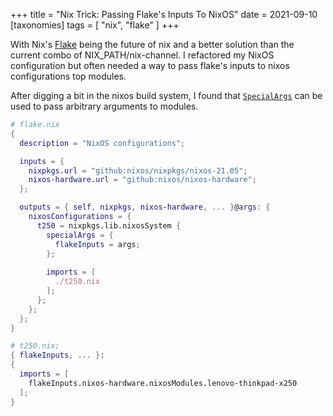 +++
title = "Nix Trick: Passing Flake's Inputs To NixOS"
date = 2021-09-10
[taxonomies]
tags = [ "nix", "flake" ]
+++

With Nix's [Flake](https://nixos.wiki/wiki/Flakes) being the future of nix and a better solution than the current combo of NIX_PATH/nix-channel.
I refactored my NixOS configuration but often needed a way to pass flake's inputs to nixos configurations top modules.

After digging a bit in the nixos build system, I found that [`SpecialArgs`](https://github.com/NixOS/nixpkgs/blob/a6fbb0b67ddf15f495c3fff0a05beb7885759863/lib/modules.nix#L65-L69) can be used to pass arbitrary arguments to modules.

```nix
# flake.nix
{
  description = "NixOS configurations";

  inputs = {
    nixpkgs.url = "github:nixos/nixpkgs/nixos-21.05";
    nixos-hardware.url = "github:nixos/nixos-hardware";
  };

  outputs = { self, nixpkgs, nixos-hardware, ... }@args: {
    nixosConfigurations = {
      t250 = nixpkgs.lib.nixosSystem {
        specialArgs = {
          flakeInputs = args;
        };
        
        imports = [
          ./t250.nix
        ];
      };
    };
  };
}

# t250.nix;
{ flakeInputs, ... }:
{
  imports = [
    flakeInputs.nixos-hardware.nixosModules.lenovo-thinkpad-x250
  ];
}
```

<!-- more -->
